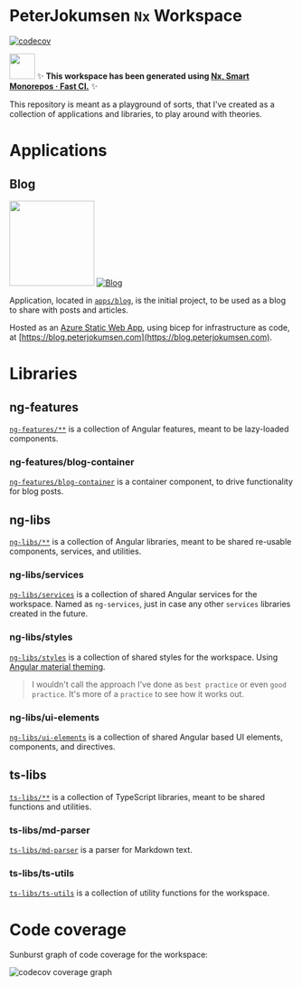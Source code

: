 # PeterJokumsen `Nx` Workspace

[![codecov](https://codecov.io/gh/peterjokumsen/peterjokumsen-nx-workspace/graph/badge.svg?token=0QX0KNI1R4)](https://codecov.io/gh/peterjokumsen/peterjokumsen-nx-workspace)

<a alt="Nx logo" href="https://nx.dev" target="_blank" rel="noreferrer"><img src="https://raw.githubusercontent.com/nrwl/nx/master/images/nx-logo.png" width="45"></a> ✨ **This workspace has been generated using [Nx, Smart Monorepos · Fast CI.](https://nx.dev)** ✨

This repository is meant as a playground of sorts, that I've created as a collection of applications and libraries, to play around with theories.

# Applications

## Blog

<a alt="Peter Jokumsen Blog" href="https://blog.peterjokumsen.com" target="_blank" rel="noreferrer"><img src="https://blog.peterjokumsen.com/assets/logo-150.webp" width="150"></a> [![Blog](https://github.com/peterjokumsen/peterjokumsen-nx-workspace/actions/workflows/blog-build-deploy.yml/badge.svg?branch=main)](https://github.com/peterjokumsen/peterjokumsen-nx-workspace/actions/workflows/blog-build-deploy.yml)

Application, located in [`apps/blog`](./apps/blog), is the initial project, to be used as a blog to share with posts and articles.

Hosted as an [Azure Static Web App](https://docs.microsoft.com/en-us/azure/static-web-apps/overview), using bicep for infrastructure as code, at [https://blog.peterjokumsen.com](https://blog.peterjokumsen.com).

# Libraries

## ng-features

[`ng-features/**`](./ng-features/README.md) is a collection of Angular features, meant to be lazy-loaded components.

### ng-features/blog-container

[`ng-features/blog-container`](./ng-features/blog-container/README.md) is a container component, to drive functionality for blog posts.

## ng-libs

[`ng-libs/**`](./ng-libs/README.md) is a collection of Angular libraries, meant to be shared re-usable components, services, and utilities.

### ng-libs/services

[`ng-libs/services`](./ng-libs/services/README.md) is a collection of shared Angular services for the workspace. Named as `ng-services`, just in case any other `services` libraries created in the future.

### ng-libs/styles

[`ng-libs/styles`](./ng-libs/styles/README.md) is a collection of shared styles for the workspace. Using [Angular material theming](https://v17.material.angular.io/guide/theming).

> I wouldn't call the approach I've done as `best practice` or even `good practice`. It's more of a `practice` to see how it works out.

### ng-libs/ui-elements

[`ng-libs/ui-elements`](./ng-libs/ui-elements/README.md) is a collection of shared Angular based UI elements, components, and directives.

## ts-libs

[`ts-libs/**`](./ts-libs/README.md) is a collection of TypeScript libraries, meant to be shared functions and utilities.

### ts-libs/md-parser

[`ts-libs/md-parser`](./ts-libs/md-parser/README.md) is a parser for Markdown text.

### ts-libs/ts-utils

[`ts-libs/ts-utils`](./ts-libs/ts-utils/README.md) is a collection of utility functions for the workspace.

# Code coverage

Sunburst graph of code coverage for the workspace:

![codecov coverage graph](https://codecov.io/gh/peterjokumsen/peterjokumsen-nx-workspace/graphs/sunburst.svg?token=0QX0KNI1R4)
